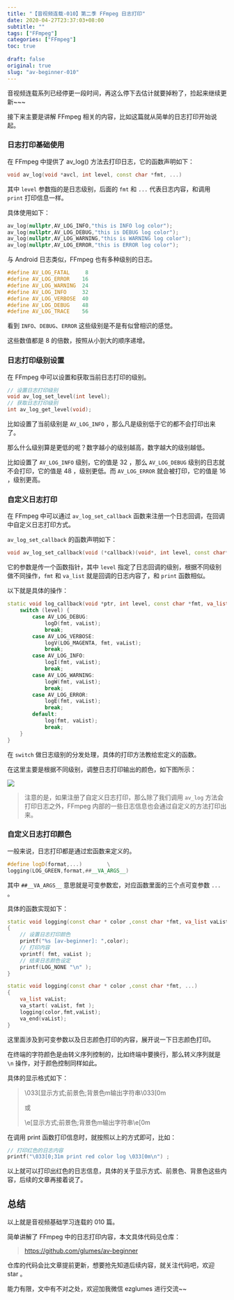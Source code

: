 ```yaml
---
title: "【音视频连载-010】第二季 FFmpeg 日志打印"
date: 2020-04-27T23:37:03+08:00
subtitle: ""
tags: ["FFmpeg"]
categories: ["FFmpeg"]
toc: true
 
draft: false
original: true
slug: "av-beginner-010"
---
```


音视频连载系列已经停更一段时间，再这么停下去估计就要掉粉了，捡起来继续更新~~~

接下来主要是讲解 FFmpeg 相关的内容，比如这篇就从简单的日志打印开始说起。

<!--more-->

### 日志打印基础使用

在 FFmpeg 中提供了 av_log() 方法去打印日志，它的函数声明如下：

```cpp
void av_log(void *avcl, int level, const char *fmt, ...)
```

其中 `level` 参数指的是日志级别，后面的 `fmt` 和 `...` 代表日志内容，和调用 `print` 打印信息一样。


具体使用如下：

```cpp
av_log(nullptr,AV_LOG_INFO,"this is INFO log color");
av_log(nullptr,AV_LOG_DEBUG,"this is DEBUG log color");
av_log(nullptr,AV_LOG_WARNING,"this is WARNING log color");
av_log(nullptr,AV_LOG_ERROR,"this is ERROR log color");
```

与 Android 日志类似，FFmpeg 也有多种级别的日志。

```cpp
#define AV_LOG_FATAL     8
#define AV_LOG_ERROR    16
#define AV_LOG_WARNING  24
#define AV_LOG_INFO     32
#define AV_LOG_VERBOSE  40
#define AV_LOG_DEBUG    48
#define AV_LOG_TRACE    56
```

看到 `INFO`、`DEBUG`、`ERROR` 这些级别是不是有似曾相识的感觉。

这些数值都是 8 的倍数，按照从小到大的顺序递增。

### 日志打印级别设置

在 FFmpeg 中可以设置和获取当前日志打印的级别。

```cpp
// 设置日志打印级别
void av_log_set_level(int level);
// 获取日志打印级别
int av_log_get_level(void);
```

比如设置了当前级别是 `AV_LOG_INFO` ，那么凡是级别低于它的都不会打印出来了。

那么什么级别算是更低的呢？数字越小的级别越高，数字越大的级别越低。

比如设置了 `AV_LOG_INFO` 级别，它的值是 32 ，那么 `AV_LOG_DEBUG` 级别的日志就不会打印，它的值是 48 ，级别更低。而 `AV_LOG_ERROR` 就会被打印，它的值是 16 ，级别更高。


### 自定义日志打印

在 FFmpeg 中可以通过 `av_log_set_callback` 函数来注册一个日志回调，在回调中自定义日志打印方式。

`av_log_set_callback` 的函数声明如下：

```cpp
void av_log_set_callback(void (*callback)(void*, int level, const char* fmt, va_list));
```

它的参数是传一个函数指针，其中 `level` 指定了日志回调的级别，根据不同级别做不同操作，`fmt` 和 `va_list` 就是回调的日志内容了，和 `print` 函数相似。

以下就是具体的操作：

```cpp
static void log_callback(void *ptr, int level, const char *fmt, va_list vaList) {
    switch (level) {
        case AV_LOG_DEBUG:
            logD(fmt, vaList);
            break;
        case AV_LOG_VERBOSE:
            logV(LOG_MAGENTA, fmt, vaList);
            break;
        case AV_LOG_INFO:
            logI(fmt, vaList);
            break;
        case AV_LOG_WARNING:
            logW(fmt, vaList);
            break;
        case AV_LOG_ERROR:
            logE(fmt, vaList);
            break;
        default:
            log(fmt, vaList);
            break;
    }
}
```

在 `switch` 做日志级别的分发处理，具体的打印方法教给宏定义的函数。

在这里主要是根据不同级别，调整日志打印输出的颜色，如下图所示：

![](https://user-gold-cdn.xitu.io/2020/4/27/171b9e8714fe442e?w=571&h=271&f=png&s=53129)


> 注意的是，如果注册了自定义日志打印，那么除了我们调用 `av_log` 方法会打印日志之外，FFmpeg 内部的一些日志信息也会通过自定义的方法打印出来。


### 自定义日志打印颜色

一般来说，日志打印都是通过宏函数来定义的。

```cpp
#define logD(format,...)        \
logging(LOG_GREEN,format,##__VA_ARGS__)     
```

其中 `##__VA_ARGS__` 意思就是可变参数宏，对应函数里面的三个点可变参数 `...` 。

具体的函数实现如下：

```cpp
static void logging(const char * color ,const char *fmt, va_list vaList)
{
    // 设置日志打印颜色
    printf("%s [av-beginner]: ",color);
    // 打印内容
    vprintf( fmt, vaList );
    // 结束日志颜色设定
    printf(LOG_NONE "\n" );
}

static void logging(const char * color ,const char *fmt, ...)
{
    va_list vaList;
    va_start( vaList, fmt );
    logging(color,fmt,vaList);
    va_end(vaList);
}
```

这里面涉及到可变参数以及日志颜色打印的内容，展开说一下日志颜色打印。

在终端的字符颜色是由转义序列控制的，比如终端中要换行，那么转义序列就是 `\n` 操作，对于颜色控制同样如此。

具体的显示格式如下：

> \033[显示方式;前景色;背景色m输出字符串\033[0m
> 
> 或
> 
> \e[显示方式;前景色;背景色m输出字符串\e[0m


在调用 print 函数打印信息时，就按照以上的方式即可，比如：

```cpp
// 打印红色的日志内容
printf("\033[0;31m print red color log \033[0m\n") ;
```

以上就可以打印出红色的日志信息，具体的关于显示方式、前景色、背景色这些内容，后续的文章再接着说了。



## 总结

以上就是音视频基础学习连载的 010 篇。

简单讲解了 FFmpeg 中的日志打印内容，本文具体代码见仓库：

> https://github.com/glumes/av-beginner

仓库的代码会比文章提前更新，想要抢先知道后续内容，就关注代码吧，欢迎 star 。

能力有限，文中有不对之处，欢迎加我微信 ezglumes 进行交流~~


